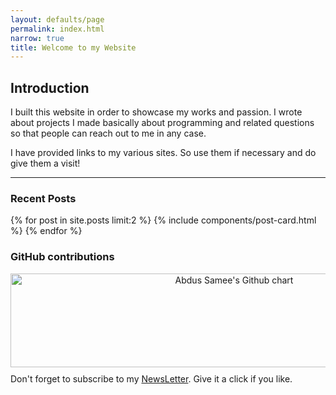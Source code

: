 ```yaml
---
layout: defaults/page
permalink: index.html
narrow: true
title: Welcome to my Website
---
```


<!-- Global site tag (gtag.js) - Google Analytics -->
<script async src="https://www.googletagmanager.com/gtag/js?id=UA-172779941-1"></script>
<script>
  window.dataLayer = window.dataLayer || [];
  function gtag(){dataLayer.push(arguments);}
  gtag('js', new Date());

  gtag('config', 'UA-172779941-1');
</script>

<script src="https://unpkg.com/github-calendar@latest/dist/github-calendar.min.js"></script>
<link rel="stylesheet" href="https://unpkg.com/github-calendar@latest/dist/github-calendar-responsive.css"/>

## Introduction

I built this website in order to showcase my works and passion. I wrote about projects I made basically about programming and related questions so that people can reach out to me in any case.

I have provided links to my various sites. So use them if necessary and do give them a visit!

<hr/>

### Recent Posts

{% for post in site.posts limit:2 %}
{% include components/post-card.html %}
{% endfor %}

### GitHub contributions

<div style="text-align:center;margin-bottom:10px;">
  <img height="150" width="700" src="https://ghchart.rshah.org/Abdus-Samee" alt="Abdus Samee's Github chart" />
</div>

<div class="alert alert-success" role="alert">
  Don't forget to subscribe to my <a target = "_blank" href="https://rocky-mesa-67884.herokuapp.com/" class="alert-link">NewsLetter</a>. Give it a click if you like.
</div>
